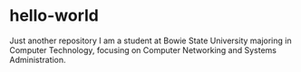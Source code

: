 # hello-world
Just another repository
I am a student at Bowie State University majoring in Computer Technology, focusing on Computer Networking and Systems Administration.
